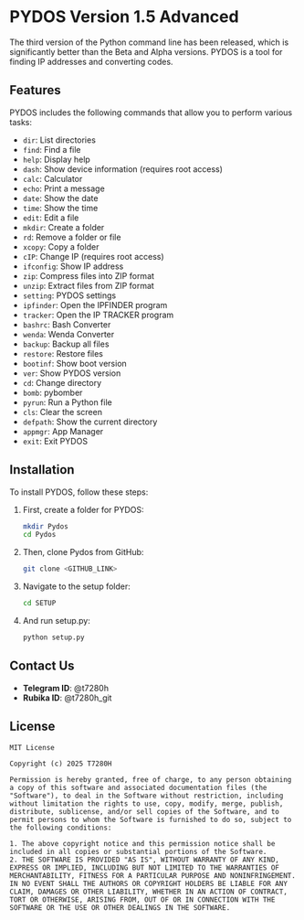 # PYDOS Version 1.5 Advanced

The third version of the Python command line has been released, which is significantly better than the Beta and Alpha versions. PYDOS is a tool for finding IP addresses and converting codes.

## Features

PYDOS includes the following commands that allow you to perform various tasks:

- `dir`: List directories
- `find`: Find a file
- `help`: Display help
- `dash`: Show device information (requires root access)
- `calc`: Calculator
- `echo`: Print a message
- `date`: Show the date
- `time`: Show the time
- `edit`: Edit a file
- `mkdir`: Create a folder
- `rd`: Remove a folder or file
- `xcopy`: Copy a folder
- `cIP`: Change IP (requires root access)
- `ifconfig`: Show IP address
- `zip`: Compress files into ZIP format
- `unzip`: Extract files from ZIP format
- `setting`: PYDOS settings
- `ipfinder`: Open the IPFINDER program
- `tracker`: Open the IP TRACKER program
- `bashrc`: Bash Converter
- `wenda`: Wenda Converter
- `backup`: Backup all files
- `restore`: Restore files
- `bootinf`: Show boot version
- `ver`: Show PYDOS version
- `cd`: Change directory
- `bomb`: pybomber
- `pyrun`: Run a Python file
- `cls`: Clear the screen
- `defpath`: Show the current directory
- `appmgr`: App Manager 
- `exit`: Exit PYDOS

## Installation

To install PYDOS, follow these steps:

1. First, create a folder for PYDOS:
    ```bash
    mkdir Pydos
    cd Pydos
    ```
2. Then, clone Pydos from GitHub:
    ```bash
    git clone <GITHUB_LINK>
    ```
3. Navigate to the setup folder:
    ```bash
    cd SETUP
    ```
4. And run setup.py:
    ```bash
    python setup.py
    ```

## Contact Us

- **Telegram ID**: @t7280h
- **Rubika ID**: @t7280h_git

## License

```license
MIT License

Copyright (c) 2025 T7280H

Permission is hereby granted, free of charge, to any person obtaining a copy of this software and associated documentation files (the "Software"), to deal in the Software without restriction, including without limitation the rights to use, copy, modify, merge, publish, distribute, sublicense, and/or sell copies of the Software, and to permit persons to whom the Software is furnished to do so, subject to the following conditions:

1. The above copyright notice and this permission notice shall be included in all copies or substantial portions of the Software.
2. THE SOFTWARE IS PROVIDED "AS IS", WITHOUT WARRANTY OF ANY KIND, EXPRESS OR IMPLIED, INCLUDING BUT NOT LIMITED TO THE WARRANTIES OF MERCHANTABILITY, FITNESS FOR A PARTICULAR PURPOSE AND NONINFRINGEMENT. IN NO EVENT SHALL THE AUTHORS OR COPYRIGHT HOLDERS BE LIABLE FOR ANY CLAIM, DAMAGES OR OTHER LIABILITY, WHETHER IN AN ACTION OF CONTRACT, TORT OR OTHERWISE, ARISING FROM, OUT OF OR IN CONNECTION WITH THE SOFTWARE OR THE USE OR OTHER DEALINGS IN THE SOFTWARE.
```
